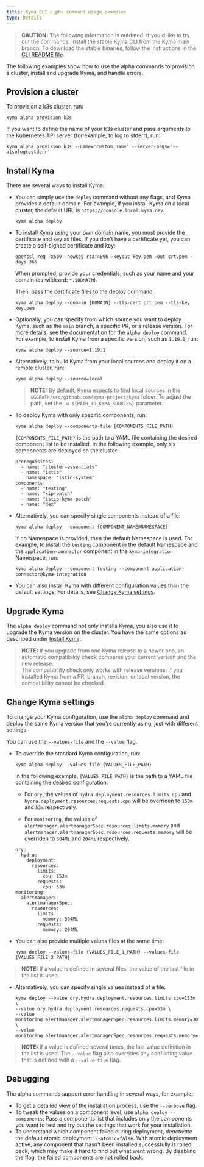 ```yaml
---
title: Kyma CLI alpha command usage examples
type: Details
---
```


> **CAUTION:** The following information is outdated. If you'd like to try out the commands, install the stable Kyma CLI from the Kyma main branch. To download the stable binaries, follow the instructions in the [CLI README file](https://github.com/kyma-project/cli#readme).

The following examples show how to use the alpha commands to provision a cluster, install and upgrade Kyma, and handle errors.

## Provision a cluster
To provision a k3s cluster, run:

```
kyma alpha provision k3s 
```
If you want to define the name of your k3s cluster and pass arguments to the Kubernetes API server (for example, to log to stderr), run:

```
kyma alpha provision k3s --name='custom_name' --server-args='--alsologtostderr'
```


## Install Kyma

There are several ways to install Kyma:

- You can simply use the `deploy` command without any flags, and Kyma provides a default domain. 
For example, if you install Kyma on a local cluster, the default URL is `https://console.local.kyma.dev`.

  ```
  kyma alpha deploy 
  ```

- To install Kyma using your own domain name, you must provide the certificate and key as files. 
If you don't have a certificate yet, you can create a self-signed certificate and key:

  ```
  openssl req -x509 -newkey rsa:4096 -keyout key.pem -out crt.pem -days 365
  ```

  When prompted, provide your credentials, such as your name and your domain (as wildcard: `*.$DOMAIN`).

  Then, pass the certificate files to the deploy command:

  ```
  kyma alpha deploy --domain {DOMAIN} --tls-cert crt.pem --tls-key key.pem
  ```

- Optionally, you can specify from which source you want to deploy Kyma, such as the `main` branch, a specific PR, or a release version. For more details, see the documentation for the `alpha deploy` command.<br>
For example, to install Kyma from a specific version, such as `1.19.1`, run:

  ```
  kyma alpha deploy --source=1.19.1
  ```

- Alternatively, to build Kyma from your local sources and deploy it on a remote cluster, run:

  ```
  kyma alpha deploy --source=local
  ```
  > **NOTE:** By default, Kyma expects to find local sources in the `$GOPATH/src/github.com/kyma-project/kyma` folder. To adjust the path, set the `-w ${PATH_TO_KYMA_SOURCES}` parameter.

- To deploy Kyma with only specific components, run:

  ```
  kyma alpha deploy --components-file {COMPONENTS_FILE_PATH}
  ```

  `{COMPONENTS_FILE_PATH}` is the path to a YAML file containing the desired component list to be installed. In the following example, only six components are deployed on the cluster:

  ```
  prerequisites:
    - name: "cluster-essentials"
    - name: "istio"
      namespace: "istio-system"
  components:
    - name: "testing"
    - name: "xip-patch"
    - name: "istio-kyma-patch"
    - name: "dex"
  ```

- Alternatively, you can specify single components instead of a file:
  
  ```
  kyma alpha deploy --component {COMPONENT_NAME@NAMESPACE}
  ```

  If no Namespace is provided, then the default Namespace is used. For example, to install the `testing` component in the default Namespace and the `application-connector` component in the `kyma-integration` Namespace, run:
  
  ```
  kyma alpha deploy --component testing --component application-connector@kyma-integration
  ```

- You can also install Kyma with different configuration values than the default settings. For details, see [Change Kyma settings](#change-kyma-settings).

## Upgrade Kyma

The `alpha deploy` command not only installs Kyma, you also use it to upgrade the Kyma version on the cluster. You have the same options as described under [Install Kyma](#install-kyma).

> **NOTE:** If you upgrade from one Kyma release to a newer one, an automatic compatibility check compares your current version and the new release.<br>
The compatibility check only works with release versions. If you installed Kyma from a PR, branch, revision, or local version, the compatibility cannot be checked.


## Change Kyma settings

To change your Kyma configuration, use the `alpha deploy` command and deploy the same Kyma version that you're currently using, just with different settings.

You can use the `--values-file` and the `--value` flag.

- To override the standard Kyma configuration, run:

  ```
  kyma alpha deploy --values-file {VALUES_FILE_PATH}
  ```

  In the following example, `{VALUES_FILE_PATH}` is the path to a YAML file containing the desired configuration:

  - For `ory`, the values of `hydra.deployment.resources.limits.cpu` and `hydra.deployment.resources.requests.cpu` will be overriden to `153m` and `53m` respectively.
    
  - For `monitoring`, the values of `alertmanager.alertmanagerSpec.resources.limits.memory` and `alertmanager.alertmanagerSpec.resources.requests.memory` will be overriden to `304Mi` and `204Mi` respectively.
  
  ```
  ory:
    hydra:
      deployment:
        resources:
          limits:
            cpu: 153m
          requests:
            cpu: 53m
  monitoring:
    alertmanager:
      alertmanagerSpec:
        resources:
          limits:
            memory: 304Mi
          requests:
            memory: 204Mi
  ```

- You can also provide multiple values files at the same time:

  ```
  kyma deploy --values-file {VALUES_FILE_1_PATH} --values-file {VALUES_FILE_2_PATH}
  ```
> **NOTE:** If a value is defined in several files, the value of the last file in the list is used.
- Alternatively, you can specify single values instead of a file:

  ```
  kyma deploy --value ory.hydra.deployment.resources.limits.cpu=153m \
  --value ory.hydra.deployment.resources.requests.cpu=53m \
  --value monitoring.alertmanager.alertmanagerSpec.resources.limits.memory=304Mi \
  --value monitoring.alertmanager.alertmanagerSpec.resources.requests.memory=204Mi
  ```
> **NOTE:** If a value is defined several times, the last value definition in the list is used. The `--value` flag also overrides any conflicting value that is defined with a `--value-file` flag.
## Debugging

The alpha commands support error handling in several ways, for example:

- To get a detailed view of the installation process, use the `--verbose` flag.
- To tweak the values on a component level, use `alpha deploy --components`: Pass a components list that includes only the components you want to test and try out the settings that work for your installation.
- To understand which component failed during deployment, *deactivate* the default atomic deployment: `--atomic=false`. 
   With atomic deployment active, any component that hasn't been installed successfully is rolled back, which may make it hard to find out what went wrong. By disabling the flag, the failed components are not rolled back.

<!-- ANY OTHER DEBUGGING USE CASES? -->
